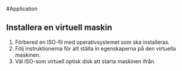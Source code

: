 #Application 

## Installera en virtuell maskin
1. Förbered en ISO-fil med operativsystemet som ska installeras.
2. Följ instruktionerna för att ställa in egenskaperna på den virtuella maskinen.
3.  Väl ISO-som virtuell optisk disk att starta maskinen ifrån.